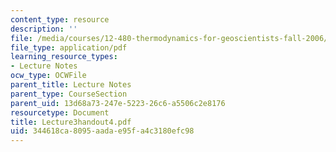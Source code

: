 ```yaml
---
content_type: resource
description: ''
file: /media/courses/12-480-thermodynamics-for-geoscientists-fall-2006/344618ca8095aadae95fa4c3180efc98_Lecture3handout4.pdf
file_type: application/pdf
learning_resource_types:
- Lecture Notes
ocw_type: OCWFile
parent_title: Lecture Notes
parent_type: CourseSection
parent_uid: 13d68a73-247e-5223-26c6-a5506c2e8176
resourcetype: Document
title: Lecture3handout4.pdf
uid: 344618ca-8095-aada-e95f-a4c3180efc98
---
```

